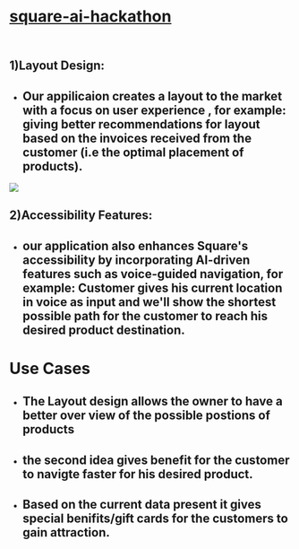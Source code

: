 # [square-ai-hackathon](https://www.youtube.com/watch?v=9OfL9H6AmhQ)
![]()
 

# 
## 1)Layout Design:
* ## Our appilicaion creates a layout to the market with a focus on user experience , for example: giving better recommendations for layout based on the invoices received from the customer (i.e the optimal placement of products).
![](https://github.com/jashwanth0712/square-ai-hackathon/blob/main/codes/pics/Layout.png)

## 2)Accessibility Features:
* ## our application also enhances Square's accessibility by incorporating AI-driven features such as voice-guided navigation, for example: Customer gives his current location in voice as input and we'll show the shortest possible path for the customer to reach his desired product destination. 



# Use Cases 
* ## The Layout design allows the owner to have a better over view of the possible postions of products
* ## the second idea gives benefit for the customer to navigte faster for his desired product.
* ## Based on the current data present it gives special benifits/gift cards for the customers to gain attraction.
